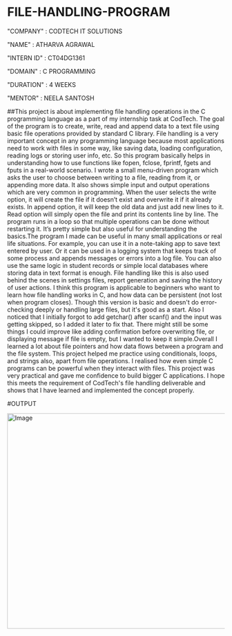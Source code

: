 # FILE-HANDLING-PROGRAM

"COMPANY" : CODTECH IT SOLUTIONS

"NAME" : ATHARVA AGRAWAL

"INTERN ID" : CT04DG1361

"DOMAIN" : C PROGRAMMING

"DURATION" : 4 WEEKS

"MENTOR" : NEELA SANTOSH

##This project is about implementing file handling operations in the C programming language as a part of my internship task at CodTech. The goal of the program is to create, write, read and append data to a text file using basic file operations provided by standard C library. File handling is a very important concept in any programming language because most applications need to work with files in some way, like saving data, loading configuration, reading logs or storing user info, etc. So this program basically helps in understanding how to use functions like fopen, fclose, fprintf, fgets and fputs in a real-world scenario. I wrote a small menu-driven program which asks the user to choose between writing to a file, reading from it, or appending more data. It also shows simple input and output operations which are very common in programming. When the user selects the write option, it will create the file if it doesn’t exist and overwrite it if it already exists. In append option, it will keep the old data and just add new lines to it. Read option will simply open the file and print its contents line by line. The program runs in a loop so that multiple operations can be done without restarting it. It’s pretty simple but also useful for understanding the basics.The program I made can be useful in many small applications or real life situations. For example, you can use it in a note-taking app to save text entered by user. Or it can be used in a logging system that keeps track of some process and appends messages or errors into a log file. You can also use the same logic in student records or simple local databases where storing data in text format is enough. File handling like this is also used behind the scenes in settings files, report generation and saving the history of user actions. I think this program is applicable to beginners who want to learn how file handling works in C, and how data can be persistent (not lost when program closes). Though this version is basic and doesn't do error-checking deeply or handling large files, but it's good as a start. Also I noticed that I initially forgot to add getchar() after scanf() and the input was getting skipped, so I added it later to fix that. There might still be some things I could improve like adding confirmation before overwriting file, or displaying message if file is empty, but I wanted to keep it simple.Overall I learned a lot about file pointers and how data flows between a program and the file system. This project helped me practice using conditionals, loops, and strings also, apart from file operations. I realised how even simple C programs can be powerful when they interact with files. This project was very practical and gave me confidence to build bigger C applications. I hope this meets the requirement of CodTech's file handling deliverable and shows that I have learned and implemented the concept properly.

#OUTPUT

<img width="820" height="499" alt="Image" src="https://github.com/user-attachments/assets/548ab79a-71e2-4788-adc0-32b437c2b4a6" />
